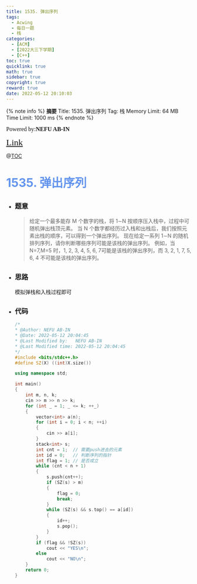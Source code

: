 ```yaml
---
title: 1535. 弹出序列
tags:
  - Acwing
  - 每日一题
  - 栈
categories:
  - [ACM]
  - [2022大三下学期]
  - [C++]
toc: true
quicklink: true
math: true
sidebar: true
copyright: true
reward: true
date: 2022-05-12 20:10:03
---
```



{% note info %}
**摘要**
Title: 1535. 弹出序列
Tag: 栈
Memory Limit: 64 MB
Time Limit: 1000 ms
{% endnote %}
<!-- more -->

<font size=3 face=楷体>Powered by:**NEFU AB-IN**</font>

<font color=#FFA500 size=5 face=楷体>[Link](https://www.acwing.com/problem/content/description/1537/)</font>

@[TOC](文章目录)

# <font color=#6495ED size=6>1535. 弹出序列</font>

* ## <font size=4 face=粗体>题意</font>

  >给定一个最多能存 M 个数字的栈，将 1∼N 按顺序压入栈中，过程中可随机弹出栈顶元素。
  >当 N 个数字都经历过入栈和出栈后，我们按照元素出栈的顺序，可以得到一个弹出序列。
  >现在给定一系列 1∼N 的随机排列序列，请你判断哪些序列可能是该栈的弹出序列。
  >例如，当 N=7,M=5 时，1, 2, 3, 4, 5, 6, 7可能是该栈的弹出序列，而 3, 2, 1, 7, 5, 6, 4 不可能是该栈的弹出序列。

* ## <font size=4 face=粗体>思路</font>

  模拟弹栈和入栈过程即可

* ## <font size=4 face=粗体>代码</font>

  ```cpp
  /*
  * @Author: NEFU AB-IN
  * @Date: 2022-05-12 20:04:45
  * @Last Modified by:   NEFU AB-IN
  * @Last Modified time: 2022-05-12 20:04:45
  */
  #include <bits/stdc++.h>
  #define SZ(X) ((int)X.size())

  using namespace std;

  int main()
  {
      int m, n, k;
      cin >> m >> n >> k;
      for (int _ = 1; _ <= k; ++_)
      {
          vector<int> a(n);
          for (int i = 0; i < n; ++i)
          {
              cin >> a[i];
          }
          stack<int> s;
          int cnt = 1;  // 需要push进去的元素
          int id = 0;   // 判断序列的指针
          int flag = 1; // 是否成立
          while (cnt < n + 1)
          {
              s.push(cnt++);
              if (SZ(s) > m)
              {
                  flag = 0;
                  break;
              }
              while (SZ(s) && s.top() == a[id])
              {
                  id++;
                  s.pop();
              }
          }
          if (flag && !SZ(s))
              cout << "YES\n";
          else
              cout << "NO\n";
      }
      return 0;
  }
  ```